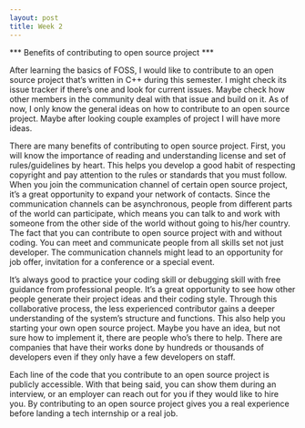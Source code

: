 ```yaml
---
layout: post
title: Week 2
---
```



*** Benefits of contributing to open source project ***

After learning the basics of FOSS, I would like to contribute to an open source project that’s written in C++ during this semester. I might check its issue tracker if there’s one and look for current issues. Maybe check how other members in the community deal with that issue and build on it. As of now, I only know the general ideas on how to contribute to an open source project. Maybe after looking couple examples of project I will have more ideas.

There are many benefits of contributing to open source project. First, you will know the importance of reading and understanding license and set of rules/guidelines by heart. This helps you develop a good habit of respecting copyright and pay attention to the rules or standards that you must follow. When you join the communication channel of certain open source project, it’s a great opportunity to expand your network of contacts. Since the communication channels can be asynchronous, people from different parts of the world can participate, which means you can talk to and work with someone from the other side of the world without going to his/her country. The fact that you can contribute to open source project with and without coding. You can meet and communicate people from all skills set not just developer. The communication channels might lead to an opportunity for job offer, invitation for a conference or a special event.

It’s always good to practice your coding skill or debugging skill with free guidance from professional people. It’s a great opportunity to see how other people generate their project ideas and their coding style. Through this collaborative process, the less experienced contributor gains a deeper understanding of the system’s structure and functions. This also help you starting your own open source project. Maybe you have an idea, but not sure how to implement it, there are people who’s there to help. There are companies that have their works done by hundreds or thousands of developers even if they only have a few developers on staff.

Each line of the code that you contribute to an open source project is publicly accessible. With that being said, you can show them during an interview, or an employer can reach out for you if they would like to hire you. By contributing to an open source project gives you a real experience before landing a tech internship or a real job.
